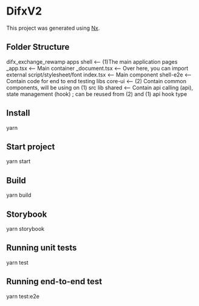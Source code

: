 # DifxV2

This project was generated using [Nx](https://nx.dev).

## Folder Structure

difx_exchange_rewamp
apps
shell <-- (1)The main application
pages
\_app.tsx <-- Main container
\_document.tsx <-- Over here, you can import external script/stylesheet/font
index.tsx <-- Main component
shell-e2e <-- Contain code for end to end testing
libs
core-ui <-- (2) Contain common components, will be using on (1)
src
lib
shared <-- Contain api calling (api), state management (hook) ; can be reused from (2) and (1)
api
hook
type

## Install

yarn

## Start project

yarn start

## Build

yarn build

## Storybook

yarn storybook

## Running unit tests

yarn test

## Running end-to-end test

yarn test:e2e
